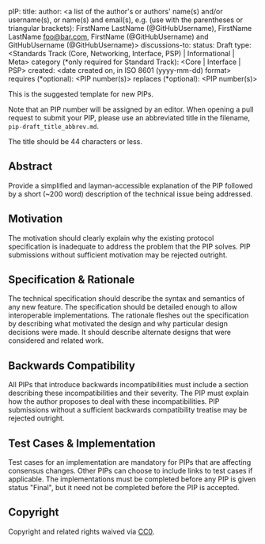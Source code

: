 
pIP: <to be assigned>
title: <PIP title>
author: <a list of the author's or authors' name(s) and/or username(s), or name(s) and email(s), e.g. (use with the parentheses or triangular brackets): FirstName LastName (@GitHubUsername), FirstName LastName <foo@bar.com>, FirstName (@GitHubUsername) and GitHubUsername (@GitHubUsername)>
discussions-to: <URL>
status: Draft
type: <Standards Track (Core, Networking, Interface, PSP)  | Informational | Meta>
category (*only required for Standard Track): <Core | Interface | PSP>
created: <date created on, in ISO 8601 (yyyy-mm-dd) format>
requires (*optional): <PIP number(s)>
replaces (*optional): <PIP number(s)>


<!--You can leave these HTML comments in your merged PIP and delete the visible duplicate text guides, they will not appear and may be helpful to refer to if you edit it again. This is the suggested template for new PIPs. Note that an PIP number will be assigned by an editor. When opening a pull request to submit your PIP, please use an abbreviated title in the filename, `pIP-draft_title_abbrev.md`. The title should be 44 characters or less.-->
This is the suggested template for new PIPs.

Note that an PIP number will be assigned by an editor. When opening a pull request to submit your PIP, please use an abbreviated title in the filename, `pip-draft_title_abbrev.md`.

The title should be 44 characters or less.

## Abstract
<!--A short (~200 word) description of the technical issue being addressed.-->
Provide a simplified and layman-accessible explanation of the PIP followed by a short (~200 word) description of the technical issue being addressed.

## Motivation
<!--The motivation should clearly explain why the existing protocol specification is inadequate to address the problem that the PIP solves. PIP submissions without sufficient motivation may be rejected outright.-->
The motivation should clearly explain why the existing protocol specification is inadequate to address the problem that the PIP solves. PIP submissions without sufficient motivation may be rejected outright.

## Specification & Rationale
<!--The technical specification should describe the syntax and semantics of any new feature. The specification should be detailed enough to allow interoperable implementations. The rationale fleshes out the specification by describing what motivated the design and why particular design decisions were made. It should describe alternate designs that were considered and related work.-->
The technical specification should describe the syntax and semantics of any new feature. The specification should be detailed enough to allow interoperable implementations. The rationale fleshes out the specification by describing what motivated the design and why particular design decisions were made. It should describe alternate designs that were considered and related work.

## Backwards Compatibility
<!--All PIPs that introduce backwards incompatibilities must include a section describing these incompatibilities and their severity. The PIP must explain how the author proposes to deal with these incompatibilities. PIP submissions without a sufficient backwards compatibility treatise may be rejected outright.-->
All PIPs that introduce backwards incompatibilities must include a section describing these incompatibilities and their severity. The PIP must explain how the author proposes to deal with these incompatibilities. PIP submissions without a sufficient backwards compatibility treatise may be rejected outright.

## Test Cases & Implementation
<!--Test cases for an implementation are mandatory for PIPs that are affecting consensus changes. Other PIPs can choose to include links to test cases if applicable. The implementations must be completed before any PIP is given status "Final", but it need not be completed before the PIP is accepted.-->
Test cases for an implementation are mandatory for PIPs that are affecting consensus changes. Other PIPs can choose to include links to test cases if applicable. The implementations must be completed before any PIP is given status "Final", but it need not be completed before the PIP is accepted.

## Copyright
Copyright and related rights waived via [CC0](https://creativecommons.org/publicdomain/zero/1.0/).
